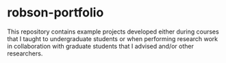 # robson-portfolio
This repository contains example projects developed either during courses that I taught to undergraduate students or when performing research work in collaboration with graduate students that I advised and/or other researchers.
